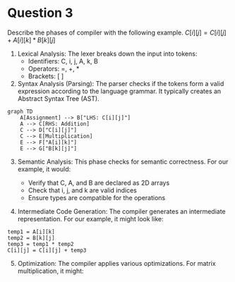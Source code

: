 # Question 3
Describe the phases of compiler with the following example.
$C[i][j]=C[i][j]+A[i][k]*B[k][j]$

1. Lexical Analysis: The lexer breaks down the input into tokens:
	- Identifiers: C, i, j, A, k, B
	- Operators: =, +, *
	- Brackets: [ ]
2. Syntax Analysis (Parsing): The parser checks if the tokens form a valid expression according to the language grammar. It typically creates an Abstract Syntax Tree (AST).

```mermaid
graph TD
	A[Assignment] --> B["LHS: C[i][j]"]
	A --> C[RHS: Addition]
	C --> D["C[i][j]"]
	C --> E[Multiplication]
	E --> F["A[i][k]"]
	E --> G["B[k][j]"]
```



3. Semantic Analysis: This phase checks for semantic correctness. For our example, it would:
	- Verify that C, A, and B are declared as 2D arrays
	- Check that i, j, and k are valid indices
	- Ensure types are compatible for the operations

4. Intermediate Code Generation: The compiler generates an intermediate representation. For our example, it might look like:
```Intermediate
temp1 = A[i][k]
temp2 = B[k][j]
temp3 = temp1 * temp2
C[i][j] = C[i][j] + temp3
```

5. Optimization: The compiler applies various optimizations. For matrix multiplication, it might:
```
```


